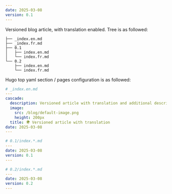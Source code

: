 ```yaml
---
date: 2025-03-08
version: 0.1
---
```


Versioned blog article, with translation enabled. Tree is as followed:

```tree
├── _index.en.md
├── _index.fr.md
├── 0.1
│   ├── index.en.md
│   └── index.fr.md
└── 0.2
    ├── index.en.md
    └── index.fr.md
```

Hugo top yaml section / pages configuration is as followed:

```yaml
# _index.en.md
---
cascade:
  description: Versioned article with translation and additional description blah blah blah...
  image:
    src: /blog/default-image.png
    height: 200px
  title: 🌍 Versioned article with translation
date: 2025-03-08
---

# 0.1/index.*.md
---
date: 2025-03-08
version: 0.1
---

# 0.2/index.*.md
---
date: 2025-03-08
version: 0.2
---
```
